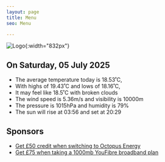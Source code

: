 ```yaml
---
layout: page
title: Menu
seo: Menu

---
```


![Logo](/images/logo.jpg){:width="832px"}

<!-- weather_marker starts -->
## On Saturday, 05 July 2025

- The average temperature today is 18.53˚C,
- With highs of 19.43˚C and lows of 18.16˚C,
- It may feel like 18.5˚C with broken clouds
- The wind speed is 5.36m/s and visibility is 10000m
- The pressure is 1015hPa and humidity is 79%
- The sun will rise at 03:56 and set at 20:29

<!-- weather_marker ends -->

## Sponsors

- [Get £50 credit when switching to Octopus Energy](https://bit.ly/3oD1nnS)
- [Get £75 when taking a 1000mb YouFibre broadband plan](https://aklam.io/91zWhU?)
